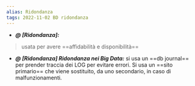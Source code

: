 ```yaml
---
alias: Ridondanza
tags: 2022-11-02 BD ridondanza
---
```


- ***@ [Ridondanza]:***
> usata per avere ==affidabilità e disponibilità==
<!--ID: 1670236970969-->


- ***@ [Ridondanza] Ridondanza nei Big Data:***
	si usa un ==db journal== per prender traccia dei LOG per evitare errori. Si usa un ==sito primario== che viene sostituito, da uno secondario, in caso di malfunzionamenti.
<!--ID: 1670236970973-->
